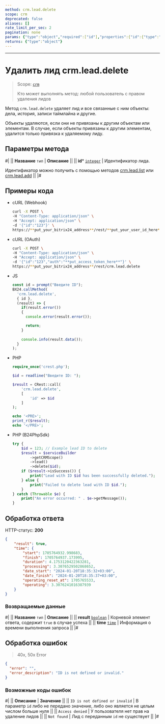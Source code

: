 ```yaml
---
method: crm.lead.delete
scope: crm
deprecated: false
aliases: []
rate_limit_per_sec: 2
pagination: none
params: {"type":"object","required":["id"],"properties":{"id":{"type":"integer"}}}
returns: {"type":"object"}
---
```



---

# Удалить лид crm.lead.delete

> Scope: [`crm`](../../scopes/permissions.md)
>
> Кто может выполнять метод: любой пользователь с правом удаления лидов

Метод `crm.lead.delete` удаляет лид и все связанные с ним объекты: дела, история, записи таймлайна и другие. 

Объекты удаляются, если они не привязаны к другим объектам или элементам. В случае, если объекты привязаны к другим элементам, удалится только привязка к удаляемому лиду.

## Параметры метода



#|
|| **Название**
`тип` | **Описание** ||
|| **id***
[`integer`](../../data-types.md) | Идентификатор лида.

Идентификатор можно получить с помощью методов [crm.lead.list](./crm-lead-list.md) или [crm.lead.add](./crm-lead-add.md) ||
|#

## Примеры кода





- cURL (Webhook)

    ```bash
    curl -X POST \
    -H "Content-Type: application/json" \
    -H "Accept: application/json" \
    -d '{"id":"123"}' \
    https://**put_your_bitrix24_address**/rest/**put_your_user_id_here**/**put_your_webbhook_here**/crm.lead.delete
    ```

- cURL (OAuth)

    ```bash
    curl -X POST \
    -H "Content-Type: application/json" \
    -H "Accept: application/json" \
    -d '{"id":"123","auth":"**put_access_token_here**"}' \
    https://**put_your_bitrix24_address**/rest/crm.lead.delete
    ```

- JS

    ```javascript 
    const id = prompt("Введите ID");
    BX24.callMethod(
      'crm.lead.delete',
      { id },
      (result) => {
        if(result.error())
        {
          console.error(result.error());
  
          return;
        }
        
        console.info(result.data());
      }
    );
    ```

- PHP

    ```php
    require_once('crest.php');

    $id = readline("Введите ID: ");

    $result = CRest::call(
        'crm.lead.delete',
        [
            'id' => $id
        ]
    );

    echo '<PRE>';
    print_r($result);
    echo '</PRE>';
    ```

- PHP (B24PhpSdk)

    ```php        
    try {
        $id = 123; // Example lead ID to delete
        $result = $serviceBuilder
            ->getCRMScope()
            ->lead()
            ->delete($id);
        if ($result->isSuccess()) {
            print("Lead with ID $id has been successfully deleted.");
        } else {
            print("Failed to delete lead with ID $id.");
        }
    } catch (Throwable $e) {
        print("An error occurred: " . $e->getMessage());
    }
    ```



## Обработка ответа

HTTP-статус: **200**

```json
{
    "result": true,
    "time": {
        "start": 1705764932.998683,
        "finish": 1705764937.173995,
        "duration": 4.1753120422363281,
        "processing": 3.3076529502868652,
        "date_start": "2024-01-20T18:35:32+03:00",
        "date_finish": "2024-01-20T18:35:37+03:00",
        "operating_reset_at": 1705765533,
        "operating": 3.3076241016387939
    }
}
```

### Возвращаемые данные

#|
|| **Название**
`тип` | **Описание** ||
|| **result**
[`boolean`](../../data-types.md) | Корневой элемент ответа, содержит `true` в случае успеха ||
|| **time**
[`time`](../../data-types.md#time) | Информация о времени выполнения запроса ||
|#

## Обработка ошибок

> 40x, 50x Error

```json
{
  "error": "",
  "error_description": "ID is not defined or invalid."
}
```



### Возможные коды ошибок

#|
|| **Описание** | **Значение** ||
|| `ID is not defined or invalid` | В параметр `id` либо не передано значение, либо оно является не целым числом больше нуля ||
|| `Access denied` | У пользователя нет прав на удаление лидов ||
|| `Not found` | Лид с переданным `id` не существует ||
|#



